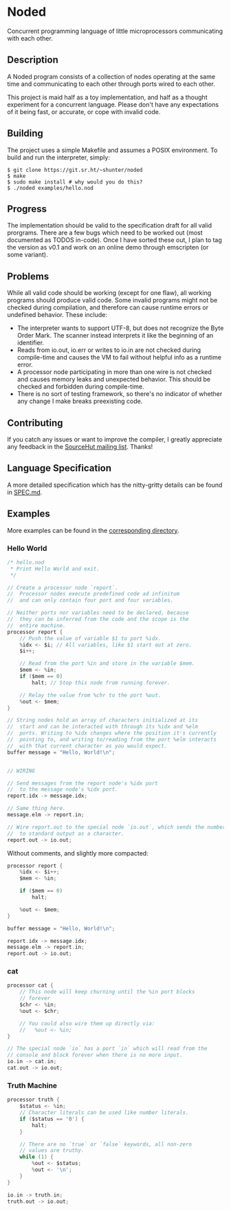 # Noded
Concurrent programming language of little microprocessors
communicating with each other.

## Description

A Noded program consists of a collection of nodes operating at the
same time and communicating to each other through ports wired to each
other.

This project is maid half as a toy implementation, and half as a
thought experiment for a concurrent language. Please don't have any
expectations of it being fast, or accurate, or cope with invalid code.

## Building

The project uses a simple Makefile and assumes a POSIX environment. To
build and run the interpreter, simply:

```
$ git clone https://git.sr.ht/~shunter/noded
$ make
$ sudo make install # why would you do this?
$ ./noded examples/hello.nod
```

## Progress

The implementation should be valid to the specification draft for all
valid prorgrams. There are a few bugs which need to be worked out
(most documented as TODOS in-code). Once I have sorted these out, I
plan to tag the version as v0.1 and work on an online demo through
emscripten (or some variant).

## Problems

While all valid code should be working (except for one flaw), all working
programs should produce valid code. Some invalid programs might not
be checked during compilation, and therefore can cause runtime errors or
undefined behavior. These include:

- The interpreter wants to support UTF-8, but does not recognize the
  Byte Order Mark. The scanner instead interprets it like the
  beginning of an identifier.
- Reads from io.out, io.err or writes to io.in are not checked during
  compile-time and causes the VM to fail without helpful info as a runtime
  error.
- A processor node participating in more than one wire is not checked and
  causes memory leaks and unexpected behavior. This should be checked and
  forbidden during compile-time.
- There is no sort of testing framework, so there's no indicator of whether
  any change I make breaks preexisting code.

## Contributing

If you catch any issues or want to improve the compiler, I greatly
appreciate any feedback in the 
[SourceHut mailing list](https://lists.sr.ht/~shunter/public-inbox).
Thanks!

## Language Specification

A more detailed specification which has the nitty-gritty details can
be found in [SPEC.md](./SPEC.md).

## Examples

More examples can be found in the [corresponding
directory](./examples).

### Hello World

```c
/* hello.nod
 * Print Hello World and exit.
 */

// Create a processor node `report`.
//  Processor nodes execute predefined code ad infinitum
//  and can only contain four port and four variables.

// Neither ports nor variables need to be declared, because
//  they can be inferred from the code and the scope is the
//  entire machine.
processor report {
	// Push the value of variable $1 to port %idx.
	%idx <- $i; // All variables, like $1 start out at zero.
	$i++;

	// Read from the port %in and store in the variable $mem.
	$mem <- %in;
	if ($mem == 0)
		halt; // Stop this node from running forever.

	// Relay the value from %chr to the port %out.
	%out <- $mem;
}

// String nodes hold an array of characters initialized at its
//  start and can be interacted with through its %idx and %elm
//  ports. Writing to %idx changes where the position it's currently
//  pointing to, and writing to/reading from the port %elm interacts
//  with that current character as you would expect.
buffer message = "Hello, World!\n";


// WIRING

// Send messages from the report node's %idx port
//  to the message node's %idx port.
report.idx -> message.idx;

// Same thing here.
message.elm -> report.in;

// Wire report.out to the special node `io.out`, which sends the number
//  to standard output as a character.
report.out -> io.out;
```

Without comments, and slightly more compacted:

```c
processor report {
	%idx <- $i++;
	$mem <- %in;

	if ($mem == 0)
		halt;

	%out <- $mem;
}

buffer message = "Hello, World!\n";

report.idx -> message.idx;
message.elm -> report.in;
report.out -> io.out;
```

### cat

```c
processor cat {
	// This node will keep churning until the %in port blocks
	// forever
	$chr <- %in;
	%out <- $chr;

	// You could also wire them up directly via:
	//   %out <- %in;
}

// The special node `io` has a port `in` which will read from the
// console and block forever when there is no more input.
io.in -> cat.in;
cat.out -> io.out;
```

### Truth Machine

```c
processor truth {
	$status <- %in;
	// Character literals can be used like number literals.
	if ($status == '0') {
		halt;
	}

	// There are no `true` or `false` keywords, all non-zero
	// values are truthy.
	while (1) {
		%out <- $status;
		%out <- '\n';
	}
}

io.in -> truth.in;
truth.out -> io.out;
```
